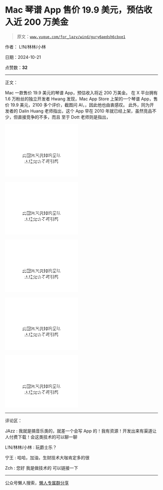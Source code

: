 # Mac 琴谱 App 售价 19.9 美元，预估收入近 200 万美金

> 原文：[`www.yuque.com/for_lazy/wind/gury6aedsh6cbxe1`](https://www.yuque.com/for_lazy/wind/gury6aedsh6cbxe1)

作者： L!N/林林/小林

日期：2024-10-21

点赞数：**32**

* * *

正文：

Mac 一款售价 19.9 美元的琴谱 App，预估收入将近 200 万美金。 在 X 平台拥有 1.6 万粉丝的独立开发者 Hwang 发现，Mac App
Store 上架的一个琴谱 App，售价 19.9 美元，2100 多个评价，截图问 AI，，因此他也由衷感叹。 此外，同为开发者的 Dalin
Huang 老师指出，这个 App 早在 2010 年就已经上架，虽然竞品不少，但直接竞争的不多，而且 至于 Dott 老师则是指出，

![](img/df551cf15137e4fd3eb5c06856ac20d7.png "None")

![](img/bc813cf6acf8b7d67584ca4254277025.png "None")

![](img/5765ec8d23edf5a4c955ab6836657bab.png "None")

![](img/4dfc90748ae11e4d38d1b76cc4e32386.png "None")

![](img/9e7f2de13527318194a8659c9de50791.png "None")

* * *

评论区：

JAzz : 我就是搞音乐类的，就差一个会写 App 的！我有资源！开发出来有渠道让人付费下载！会这类技术的可以聊一聊

L!N/林林/小林 : 玩爵士乐？

宁王 : 哈哈，加油，生财技术大咖肯定多的很

Zch : 您好 我是做技术的 可以链接一下

* * *

公众号懒人搜索，[懒人专属群分享](https://lazybook.fun/#/blog/group)
